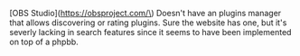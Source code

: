 \[OBS Studio\]\(https://obsproject.com/\) Doesn't have an plugins manager that allows discovering or rating plugins. Sure the website has one, but it's severly lacking in search features since it seems to have been implemented on top of a phpbb.

